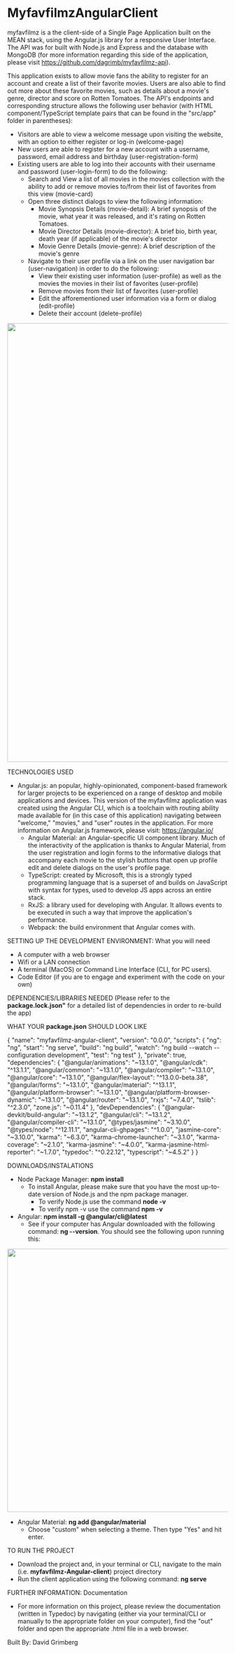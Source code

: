 # MyfavfilmzAngularClient

myfavfilmz is a the client-side of a Single Page Application built on the MEAN stack, using the Angular.js library for a responsive User Interface. The API was for built with Node.js and Express and the database with MongoDB (for more information regarding this side of the application, please visit https://github.com/dagrimb/myfavfilmz-api).

This application exists to allow movie fans the ability to register for an account and create a list of their favorite movies. Users are also able to find out more about these favorite movies, such as details about a movie's genre, director and score on Rotten Tomatoes. The API's endpoints and corresponding structure allows the following user behavior (with HTML component/TypeScript template pairs that can be found in the "src/app" folder in parentheses):
  * Visitors are able to view a welcome message upon visiting the website, with an option to either register or log-in (welcome-page)
  * New users are able to register for a new account with a username, password, email address and birthday (user-registration-form)
  * Existing users are able to log into their accounts with their username and password (user-login-form) to do the following: 
    * Search and View a list of all movies in the movies collection with the ability to add or remove movies to/from their list of favorites from this view (movie-card)
    * Open three distinct dialogs to view the following information:
      * Movie Synopsis Details (movie-detail): A brief synopsis of the movie, what year it was released, and it's rating on Rotten Tomatoes.
      * Movie Director Details (movie-director): A brief bio, birth year, death year (if applicable) of the movie's director
      * Movie Genre Details (movie-genre): A brief description of the movie's genre
    * Navigate to their user profile via a link on the user navigation bar (user-navigation) in order to do the following:
      * View their existing user information (user-profile) as well as the movies the movies in their list of favorites (user-profile)
      * Remove movies from their list of favorites (user-profile)
      * Edit the afforementioned user information via a form or dialog (edit-profile)
      * Delete their account (delete-profile)

<img src="https://user-images.githubusercontent.com/74441727/155824382-70b0cb4c-b798-46f7-88f4-593543e31cba.png" width=1000>

TECHNOLOGIES USED
* Angular.js: an popular, highly-opinionated, component-based framework for larger projects to be experienced on a range of desktop and mobile applications and devices. This version of the myfavfilmz application was created using the Angular CLI, which is a toolchain with routing ability made available for (in this case of this application) navigating between "welcome," "movies," and "user" routes in the application. For more information on Angular.js framework, please visit: https://angular.io/
  * Angular Material: an Angular-specific UI component library. Much of the interactivity of the application is thanks to Angular Material, from the user registration and login forms to the informative dialogs that accompany each movie to the stylish buttons that open up profile edit and delete dialogs on the user's profile page.
  * TypeScript: created by Microsoft, this is a strongly typed programming language that is a superset of and builds on JavaScript with syntax for types, used to develop JS apps across an entire stack.
  * RxJS: a library used for developing with Angular. It allows events to be executed in such a way that improve the application's performance.
  * Webpack: the build environment that Angular comes with.
 
SETTING UP THE DEVELOPMENT ENVIRONMENT: What you will need
* A computer with a web browser 
* Wifi or a LAN connection
* A terminal (MacOS) or Command Line Interface (CLI, for PC users).
* Code Editor (if you are to engage and experiment with the code on your own)

DEPENDENCIES/LIBRARIES NEEDED (Please refer to the **package.lock.json"** for a detailed list of dependencies in order to re-build the app)

WHAT YOUR **package.json** SHOULD LOOK LIKE

{
  "name": "myfavfilmz-angular-client",
  "version": "0.0.0",
  "scripts": {
    "ng": "ng",
    "start": "ng serve",
    "build": "ng build",
    "watch": "ng build --watch --configuration development",
    "test": "ng test"
  },
  "private": true,
  "dependencies": {
    "@angular/animations": "~13.1.0",
    "@angular/cdk": "^13.1.1",
    "@angular/common": "~13.1.0",
    "@angular/compiler": "~13.1.0",
    "@angular/core": "~13.1.0",
    "@angular/flex-layout": "^13.0.0-beta.38",
    "@angular/forms": "~13.1.0",
    "@angular/material": "^13.1.1",
    "@angular/platform-browser": "~13.1.0",
    "@angular/platform-browser-dynamic": "~13.1.0",
    "@angular/router": "~13.1.0",
    "rxjs": "~7.4.0",
    "tslib": "^2.3.0",
    "zone.js": "~0.11.4"
  },
  "devDependencies": {
    "@angular-devkit/build-angular": "~13.1.2",
    "@angular/cli": "~13.1.2",
    "@angular/compiler-cli": "~13.1.0",
    "@types/jasmine": "~3.10.0",
    "@types/node": "^12.11.1",
    "angular-cli-ghpages": "^1.0.0",
    "jasmine-core": "~3.10.0",
    "karma": "~6.3.0",
    "karma-chrome-launcher": "~3.1.0",
    "karma-coverage": "~2.1.0",
    "karma-jasmine": "~4.0.0",
    "karma-jasmine-html-reporter": "~1.7.0",
    "typedoc": "^0.22.12",
    "typescript": "~4.5.2"
  }
}

DOWNLOADS/INSTALATIONS
* Node Package Manager: **npm install**
  * To install Angular, please make sure that you have the most up-to-date version of Node.js and the npm package manager.
    * To verify Node.js use the command **node -v**
    * To verify npm -v use the command **npm -v**
* Angular: **npm install -g @angular/cli@latest**
  * See if your computer has Angular downloaded with the following command: **ng --version**. You should see the following upon running this:
 
<img src="https://user-images.githubusercontent.com/74441727/155828107-485c4d83-d20e-4dae-9635-2eaaa4b1365c.png" width=600>

* Angular Material: **ng add @angular/material**
  * Choose "custom" when selecting a theme. Then type "Yes" and hit enter.


TO RUN THE PROJECT
* Download the project and, in your terminal or CLI, navigate to the main (i.e. **myfavfilmz-Angular-client**) project directory
* Run the client application using the following command: **ng serve**

FURTHER INFORMATION: Documentation
* For more information on this project, please review the documentation (written in Typedoc) by navigating (either via your terminal/CLI or manually to the appropriate folder on your computer), find the "out" folder and open the appropriate .html file in a web browser.

Built By: David Grimberg

